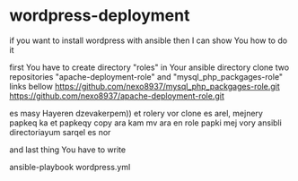 # wordpress-deployment
if you want to install wordpress with ansible then I can show You how to do it

first You have to create directory "roles" in Your ansible directory
clone two repositories "apache-deployment-role" and "mysql_php_packgages-role"   
links bellow
https://github.com/nexo8937/mysql_php_packgages-role.git
https://github.com/nexo8937/apache-deployment-role.git

es masy Hayeren dzevakerpem))
et rolery vor clone es arel, mejnery papkeq ka et papkeqy copy ara kam mv ara en role papki mej vory ansibli directoriayum sarqel es nor

and last thing You have to write

ansible-playbook wordpress.yml


